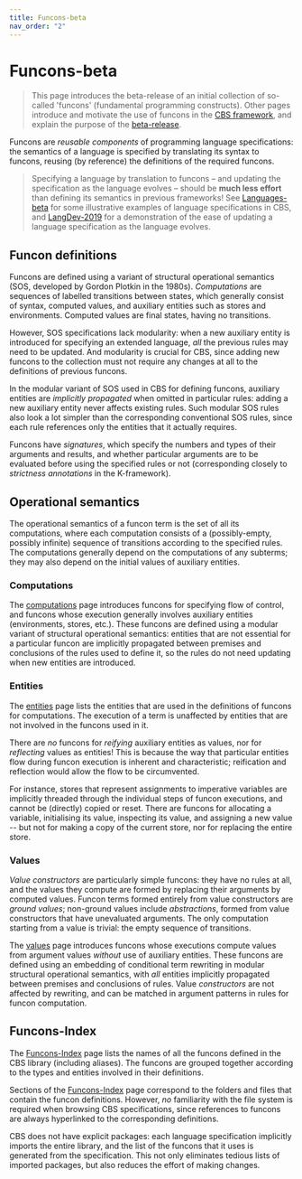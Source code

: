 ```yaml
---
title: Funcons-beta
nav_order: "2"
---
```


# Funcons-beta

> This page introduces the beta-release of an initial collection of so-called 'funcons' (fundamental programming constructs).
> Other pages introduce and motivate the use of funcons in the [CBS framework], and explain the purpose of the [beta-release].

Funcons are *reusable components* of programming language specifications: the semantics of a language is specified by translating its syntax to funcons, reusing (by reference) the definitions of the required funcons.

> Specifying a language by translation to funcons  – and updating the specification as the language evolves – should be **much less effort** than defining its semantics in previous frameworks!
> See [Languages-beta] for some illustrative examples of language specifications in CBS, and [LangDev-2019] for a demonstration of the ease of updating a language specification as the language evolves.

## Funcon definitions

Funcons are defined using a variant of structural operational semantics (SOS, developed by Gordon Plotkin in the 1980s).
*Computations* are sequences of labelled transitions between states, which generally consist of syntax, computed values, and auxiliary entities such as stores and environments.
Computed values are final states, having no transitions.

However, SOS specifications lack modularity: when a new auxiliary entity is introduced for specifying an extended language, *all* the previous rules may need to be updated.
And modularity is crucial for CBS, since adding new funcons to the collection must not require any changes at all to the definitions of previous funcons.

In the modular variant of SOS used in CBS for defining funcons, auxiliary entities are *implicitly propagated* when omitted in particular rules:
adding a new auxiliary entity never affects existing rules.
Such modular SOS rules also look a lot simpler than the corresponding conventional SOS rules, since each rule references only the entities that it actually requires.

Funcons have *signatures*, which specify the numbers and types of their arguments and results, and whether particular arguments are to be evaluated before using the specified rules or not (corresponding closely to *strictness annotations* in the K-framework).

## Operational semantics

The operational semantics of a funcon term is the set of all its computations, where each computation consists of a (possibly-empty, possibly infinite) sequence of transitions according to the specified rules.
The computations generally depend on the computations of any subterms; they may also depend on the initial values of auxiliary entities.

### Computations

The [computations] page introduces funcons for specifying flow of control, and funcons whose execution generally involves auxiliary entities (environments, stores, etc.).
These funcons are defined using a modular variant of structural operational semantics: entities that are not essential for a particular funcon are implicitly propagated between premises and conclusions of the rules used to define it, so the rules do not need updating when new entities are introduced.

### Entities

The [entities] page lists the entities that are used in the definitions of funcons for computations. The execution of a term is unaffected by entities that are not involved in the funcons used in it.

There are *no* funcons for *reifying* auxiliary entities as values, nor for *reflecting* values as entities! 
This is because the way that particular entities flow during funcon execution is inherent and characteristic; reification and reflection would allow the flow to be circumvented.

For instance, stores that represent assignments to imperative variables are implicitly threaded through the individual steps of funcon executions, and cannot be (directly) copied or reset.
There are funcons for allocating a variable, initialising its value, inspecting its value, and assigning a new value -- but not for making a copy of the current store, nor for replacing the entire store.

### Values

*Value constructors* are particularly simple funcons: they have no rules at all, and the values they compute are formed by replacing their arguments by computed values.
Funcon terms formed entirely from value constructors are *ground values*; non-ground values include *abstractions*, formed from value constructors that have unevaluated arguments.
The only computation starting from a value is trivial: the empty sequence of transitions.

The [values] page introduces funcons whose executions compute values from argument values *without* use of auxiliary entities.
These funcons are defined using an embedding of conditional term rewriting in modular structural operational semantics, with *all* entities implicitly propagated between premises and conclusions of rules.
Value *constructors* are not affected by rewriting, and can be matched in argument patterns in rules for funcon computation.

## Funcons-Index

The [Funcons-Index] page lists the names of all the funcons defined in the CBS library (including aliases).
The funcons are grouped together according to the types and entities involved in their definitions.

Sections of the [Funcons-Index] page correspond to the folders and files that contain the funcon definitions.
However, *no* familiarity with the file system is required when browsing CBS specifications, since references to funcons are always hyperlinked to the corresponding definitions.

CBS does not have explicit packages: each language specification implicitly imports the entire library, and the list of the funcons that it uses is generated from the specification.
This not only eliminates tedious lists of imported packages, but also reduces the effort of making changes.


[CBS framework]:  /CBS-beta/
[Beta-release]:   /CBS-beta/#beta-release
[LangDev-2019]:   ../Unstable-Languages-beta/LangDev-2019
[Browsing guide]: /CBS-beta/docs/Browsing

[Languages-beta]: ../Languages-beta

[Funcons-Index]:  Funcons-Index
[Values]:         Values
[Computations]:   Computations
[Entities]:       Entities
